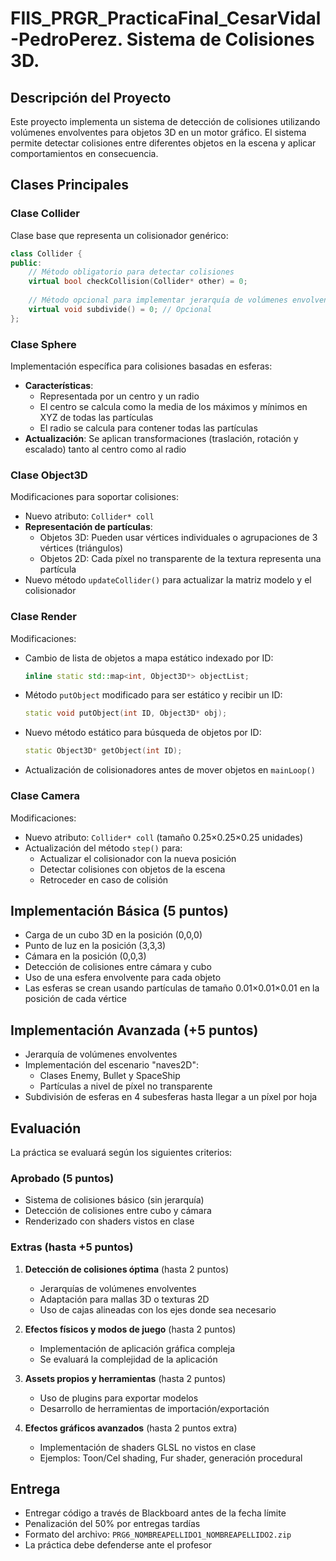 # FIIS_PRGR_PracticaFinal_CesarVidal-PedroPerez. Sistema de Colisiones 3D.

## Descripción del Proyecto
Este proyecto implementa un sistema de detección de colisiones utilizando volúmenes envolventes para objetos 3D en un motor gráfico. El sistema permite detectar colisiones entre diferentes objetos en la escena y aplicar comportamientos en consecuencia.

## Clases Principales

### Clase Collider
Clase base que representa un colisionador genérico:
```cpp
class Collider {
public:
    // Método obligatorio para detectar colisiones
    virtual bool checkCollision(Collider* other) = 0;
    
    // Método opcional para implementar jerarquía de volúmenes envolventes
    virtual void subdivide() = 0; // Opcional
};
```

### Clase Sphere
Implementación específica para colisiones basadas en esferas:
- **Características**:
  - Representada por un centro y un radio
  - El centro se calcula como la media de los máximos y mínimos en XYZ de todas las partículas
  - El radio se calcula para contener todas las partículas
- **Actualización**: Se aplican transformaciones (traslación, rotación y escalado) tanto al centro como al radio

### Clase Object3D
Modificaciones para soportar colisiones:
- Nuevo atributo: `Collider* coll`
- **Representación de partículas**:
  - Objetos 3D: Pueden usar vértices individuales o agrupaciones de 3 vértices (triángulos)
  - Objetos 2D: Cada píxel no transparente de la textura representa una partícula
- Nuevo método `updateCollider()` para actualizar la matriz modelo y el colisionador

### Clase Render
Modificaciones:
- Cambio de lista de objetos a mapa estático indexado por ID:
  ```cpp
  inline static std::map<int, Object3D*> objectList;
  ```
- Método `putObject` modificado para ser estático y recibir un ID:
  ```cpp
  static void putObject(int ID, Object3D* obj);
  ```
- Nuevo método estático para búsqueda de objetos por ID:
  ```cpp
  static Object3D* getObject(int ID);
  ```
- Actualización de colisionadores antes de mover objetos en `mainLoop()`

### Clase Camera
Modificaciones:
- Nuevo atributo: `Collider* coll` (tamaño 0.25×0.25×0.25 unidades)
- Actualización del método `step()` para:
  - Actualizar el colisionador con la nueva posición
  - Detectar colisiones con objetos de la escena
  - Retroceder en caso de colisión

## Implementación Básica (5 puntos)
- Carga de un cubo 3D en la posición (0,0,0)
- Punto de luz en la posición (3,3,3)
- Cámara en la posición (0,0,3)
- Detección de colisiones entre cámara y cubo
- Uso de una esfera envolvente para cada objeto
- Las esferas se crean usando partículas de tamaño 0.01×0.01×0.01 en la posición de cada vértice

## Implementación Avanzada (+5 puntos)
- Jerarquía de volúmenes envolventes
- Implementación del escenario "naves2D":
  - Clases Enemy, Bullet y SpaceShip
  - Partículas a nivel de píxel no transparente
- Subdivisión de esferas en 4 subesferas hasta llegar a un píxel por hoja

## Evaluación
La práctica se evaluará según los siguientes criterios:

### Aprobado (5 puntos)
- Sistema de colisiones básico (sin jerarquía)
- Detección de colisiones entre cubo y cámara
- Renderizado con shaders vistos en clase

### Extras (hasta +5 puntos)
1. **Detección de colisiones óptima** (hasta 2 puntos)
   - Jerarquías de volúmenes envolventes
   - Adaptación para mallas 3D o texturas 2D
   - Uso de cajas alineadas con los ejes donde sea necesario

2. **Efectos físicos y modos de juego** (hasta 2 puntos)
   - Implementación de aplicación gráfica compleja
   - Se evaluará la complejidad de la aplicación

3. **Assets propios y herramientas** (hasta 2 puntos)
   - Uso de plugins para exportar modelos
   - Desarrollo de herramientas de importación/exportación

4. **Efectos gráficos avanzados** (hasta 2 puntos extra)
   - Implementación de shaders GLSL no vistos en clase
   - Ejemplos: Toon/Cel shading, Fur shader, generación procedural

## Entrega
- Entregar código a través de Blackboard antes de la fecha límite
- Penalización del 50% por entregas tardías
- Formato del archivo: `PRG6_NOMBREAPELLIDO1_NOMBREAPELLIDO2.zip`
- La práctica debe defenderse ante el profesor
